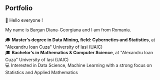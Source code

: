 ## Portfolio 

👋 Hello everyone !  

My name is Bargan Diana-Georgiana and I am from Romania. 

🎓 **Master’s degree in Data Mining, field: Cybernetics and Statistics**, at "Alexandru Ioan Cuza" University of Iasi (UAIC)  
🎓 **Bachelor’s in Mathematics & Computer Science**, at "Alexandru Ioan Cuza" University of Iasi (UAIC)  
💻 Interested in Data Science, Machine Learning with a strong focus on Statistics and Applied Mathematics  
